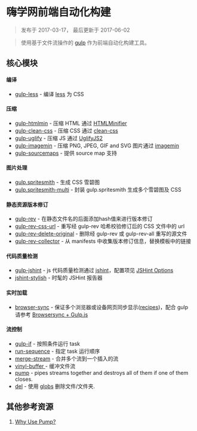 嗨学网前端自动化构建
===

> 发布于 2017-03-17， 最后更新于 2017-06-02

> 使用基于文件流操作的 [gulp](http://www.gulpjs.com.cn/) 作为前端自动化构建工具。

## 核心模块

#### 编译

* [gulp-less](https://github.com/plus3network/gulp-less) - 编译 [less](https://github.com/less/less.js) 为 CSS

#### 压缩

* [gulp-htmlmin](https://github.com/jonschlinkert/gulp-htmlmin) - 压缩 HTML 通过 [HTMLMinifier](https://github.com/kangax/html-minifier)
* [gulp-clean-css](https://github.com/scniro/gulp-clean-css) - 压缩 CSS 通过 [clean-css](https://github.com/jakubpawlowicz/clean-css)
* [gulp-uglify](https://github.com/terinjokes/gulp-uglify) - 压缩 JS 通过 [UglifyJS2](https://github.com/mishoo/UglifyJS2)
* [gulp-imagemin](https://github.com/sindresorhus/gulp-imagemin) - 压缩 PNG, JPEG, GIF and SVG 图片通过 [imagemin](https://github.com/imagemin/imagemin)
* [gulp-sourcemaps](https://github.com/floridoo/gulp-sourcemaps) - 提供 source map 支持

#### 图片处理

* [gulp.spritesmith](https://github.com/twolfson/gulp.spritesmith) - 生成 CSS 雪碧图
* [gulp.spritesmith-multi](https://github.com/reducejs/gulp.spritesmith-multi) - 封装 gulp.spritesmith 生成多个雪碧图及 CSS

#### 静态资源版本修订

* [gulp-rev](https://github.com/sindresorhus/gulp-rev) - 在静态文件名的后面添加hash值来进行版本修订
* [gulp-rev-css-url](https://github.com/galkinrost/gulp-rev-css-url) - 重写经 gulp-rev 哈希校验修订后的 CSS 文件中的 url
* [gulp-rev-delete-original](https://github.com/nib-health-funds/gulp-rev-delete-original) - 删除经 gulp-rev 或 gulp-rev-all 重写的源文件
* [gulp-rev-collector](https://github.com/shonny-ua/gulp-rev-collector) - 从 manifests 中收集版本修订信息，替换模板中的链接

#### 代码质量检测

* [gulp-jshint](https://github.com/spalger/gulp-jshint) - js 代码质量检测通过 [jshint](http://jshint.com/)，配置项见 [JSHint Options](http://jshint.com/docs/options/#enforcing-options)
* [jshint-stylish](https://github.com/sindresorhus/jshint-stylish) - 时髦的 JSHint 报告器

#### 实时加载

* [browser-sync](https://github.com/browsersync/browser-sync) - 保证多个浏览器或设备网页同步显示([recipes](https://github.com/BrowserSync/gulp-browser-sync))，配合 gulp 请参考 [Browsersync + Gulp.js](https://browsersync.io/docs/gulp)

#### 流控制

* [gulp-if](https://github.com/robrich/gulp-if) - 按照条件运行 task
* [run-sequence](https://github.com/OverZealous/run-sequence) - 指定 task 运行顺序
* [merge-stream](https://github.com/grncdr/merge-stream) - 合并多个流到一个插入的流
* [vinyl-buffer ](https://github.com/hughsk/vinyl-buffer) - 缓冲文件流
* [pump](https://github.com/mafintosh/pump) - pipes streams together and destroys all of them if one of them closes.
* [del](https://github.com/sindresorhus/del) - 使用 [globs](https://github.com/isaacs/node-glob) 删除文件/文件夹.

## 其他参考资源

1. [Why Use Pump?](https://github.com/terinjokes/gulp-uglify/blob/master/docs/why-use-pump/README.md#why-use-pump)
